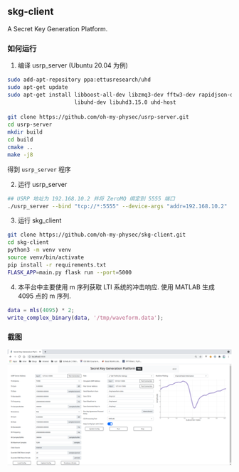 ## skg-client

A Secret Key Generation Platform.

### 如何运行

1. 编译 usrp_server (Ubuntu 20.04 为例)

```bash
sudo add-apt-repository ppa:ettusresearch/uhd
sudo apt-get update
sudo apt-get install libboost-all-dev libzmq3-dev fftw3-dev rapidjson-dev \
                     libuhd-dev libuhd3.15.0 uhd-host

git clone https://github.com/oh-my-physec/usrp-server.git
cd usrp-server
mkdir build
cd build
cmake ..
make -j8
```

得到 `usrp_server` 程序

2. 运行 usrp_server

```bash
## USRP 地址为 192.168.10.2 并将 ZeroMQ 绑定到 5555 端口
./usrp_server --bind "tcp://*:5555" --device-args "addr=192.168.10.2"
```

3. 运行 skg_client

```bash
git clone https://github.com/oh-my-physec/skg-client.git
cd skg-client
python3 -m venv venv
source venv/bin/activate
pip install -r requirements.txt
FLASK_APP=main.py flask run --port=5000
```

4. 本平台中主要使用 m 序列获取 LTI 系统的冲击响应. 使用 MATLAB 生成 4095 点的 m 序列.

```matlab
data = mls(4095) * 2;
write_complex_binary(data, '/tmp/waveform.data');
```

### 截图

![](.screenshots/skg-client.png)